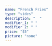 ```yaml
---
name: "French Fries"
type: "sides"
description: "  "
modifier_1: " "
modifier_2: " "
price: "$5"
picture: "none"
---
```

